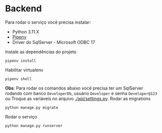 # Backend

Para rodar o serviço você precisa instalar:
- Python 3.11.X
- [Pipenv](https://pipenv.pypa.io/en/latest/)
- Driver do SqlServer - Microsoft ODBC 17

Instale as dependências do projeto
```
pipenv install
```
Habilitar virtualenv
```
pipenv shell
```
**Obs**: Para rodar os comandos abaixo você precisa ter um SqlServer
rodando com banco `DeveloperDb`, usuário `Developer` e senha `Developer@123`
ou Troque as variáveis no arquivo [./api/settings.py](./api/settings.py).
Rodar as migrations
```
python manage.py migrate
```
Rodar o serviço
```
python manage.py runserver
```
